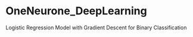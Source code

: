 # OneNeurone_DeepLearning
Logistic Regression Model with Gradient Descent for Binary Classification
